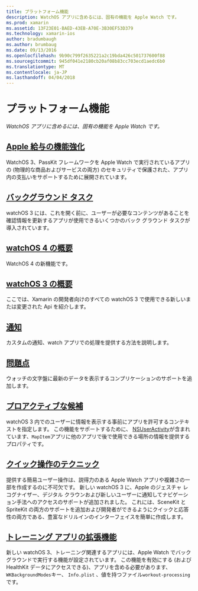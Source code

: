 ```yaml
---
title: プラットフォーム機能
description: WatchOS アプリに含めるには、固有の機能を Apple Watch です。
ms.prod: xamarin
ms.assetid: 13F23E01-BAED-43EB-A70E-3B30EF53D379
ms.technology: xamarin-ios
author: bradumbaugh
ms.author: brumbaug
ms.date: 09/13/2016
ms.openlocfilehash: 9b90c799f2635221a2c19bda426c501737600f88
ms.sourcegitcommit: 945df041e2180cb20af08b83cc703ecd1aedc6b0
ms.translationtype: MT
ms.contentlocale: ja-JP
ms.lasthandoff: 04/04/2018
---
```

# <a name="platform-features"></a>プラットフォーム機能

_WatchOS アプリに含めるには、固有の機能を Apple Watch です。_

## <a name="apple-pay-enhancementsioswatchosplatformapple-paymd"></a>[Apple 給与の機能強化](~/ios/watchos/platform/apple-pay.md)

WatchOS 3、PassKit フレームワークを Apple Watch で実行されているアプリの (物理的な商品およびサービスの両方) のセキュリティで保護された、アプリ内の支払いをサポートするために展開されています。

## <a name="background-tasksioswatchosplatformbackground-tasksmd"></a>[バックグラウンド タスク](~/ios/watchos/platform/background-tasks.md)

watchOS 3 には、これを開く前に、ユーザーが必要なコンテンツがあることを確認情報を更新するアプリが使用できるいくつかのバック グラウンド タスクが導入されています。

## <a name="introduction-to-watchos-4introduction-to-watchos4md"></a>[watchOS 4 の概要](introduction-to-watchos4.md)

WatchOS 4 の新機能です。

## <a name="introduction-to-watchos-3introduction-to-watchos3indexmd"></a>[watchOS 3 の概要](introduction-to-watchos3/index.md)

ここでは、Xamarin の開発者向けのすべての watchOS 3 で使用できる新しいまたは変更された Api を紹介します。

##  <a name="notificationsnotificationsmd"></a>[通知](notifications.md)

カスタムの通知、watch アプリでの処理を提供する方法を説明します。

##  <a name="complicationscomplicationsmd"></a>[問題点](complications.md)

ウォッチの文字盤に最新のデータを表示するコンプリケーションのサポートを追加します。


## <a name="proactive-suggestionsioswatchosplatformproactive-suggestionsmd"></a>[プロアクティブな候補](~/ios/watchos/platform/proactive-suggestions.md)

watchOS 3 内でのユーザーに情報を表示する事前にアプリを許可するコンテキストを指定します。 この機能をサポートするために、 [NSUserActivity](https://developer.apple.com/reference/foundation/nsuseractivity)が含まれています、`MapItem`アプリに他のアプリで後で使用できる場所の情報を提供するプロパティです。

## <a name="quick-interaction-techniquesioswatchosplatformquick-interaction-techniquesmd"></a>[クイック操作のテクニック](~/ios/watchos/platform/quick-interaction-techniques.md)

提供する簡易ユーザー操作は、説得力のある Apple Watch アプリや複雑さの一部を作成するのに不可欠です。 新しい watchOS 3 に、Apple のジェスチャ レコグナイザー、デジタル クラウンおよび新しいユーザーに通知してナビゲーション手法へのアクセスのサポートが追加されました。 これには、SceneKit と SpriteKit の両方のサポートを追加および開発者ができるようにクイックと応答性の両方である、豊富なドリルインのインターフェイスを簡単に作成します。

## <a name="workout-app-enhancementsioswatchosplatformworkout-appsmd"></a>[トレーニング アプリの拡張機能](~/ios/watchos/platform/workout-apps.md)

新しい watchOS 3、トレーニング関連するアプリには、Apple Watch でバック グラウンドで実行する機能が設定されています。 この機能を有効にする (および HealthKit データにアクセスできる)、アプリを含める必要があります、`WKBackgroundModes`キー、 `Info.plist` 、値を持つファイル`workout-processing`です。
